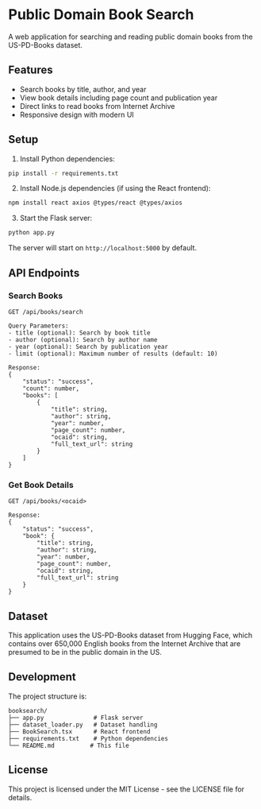 # Public Domain Book Search

A web application for searching and reading public domain books from the US-PD-Books dataset.

## Features

- Search books by title, author, and year
- View book details including page count and publication year
- Direct links to read books from Internet Archive
- Responsive design with modern UI

## Setup

1. Install Python dependencies:
```bash
pip install -r requirements.txt
```

2. Install Node.js dependencies (if using the React frontend):
```bash
npm install react axios @types/react @types/axios
```

3. Start the Flask server:
```bash
python app.py
```

The server will start on `http://localhost:5000` by default.

## API Endpoints

### Search Books
```
GET /api/books/search

Query Parameters:
- title (optional): Search by book title
- author (optional): Search by author name
- year (optional): Search by publication year
- limit (optional): Maximum number of results (default: 10)

Response:
{
    "status": "success",
    "count": number,
    "books": [
        {
            "title": string,
            "author": string,
            "year": number,
            "page_count": number,
            "ocaid": string,
            "full_text_url": string
        }
    ]
}
```

### Get Book Details
```
GET /api/books/<ocaid>

Response:
{
    "status": "success",
    "book": {
        "title": string,
        "author": string,
        "year": number,
        "page_count": number,
        "ocaid": string,
        "full_text_url": string
    }
}
```

## Dataset

This application uses the US-PD-Books dataset from Hugging Face, which contains over 650,000 English books from the Internet Archive that are presumed to be in the public domain in the US.

## Development

The project structure is:
```
booksearch/
├── app.py              # Flask server
├── dataset_loader.py   # Dataset handling
├── BookSearch.tsx      # React frontend
├── requirements.txt    # Python dependencies
└── README.md          # This file
```

## License

This project is licensed under the MIT License - see the LICENSE file for details. 